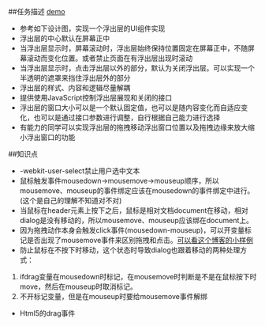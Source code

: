 ##任务描述 [demo](https://kad0108.github.io/IFE/task37)

* 参考如下设计图，实现一个浮出层的UI组件实现
* 浮出层的中心默认在屏幕正中
* 当浮出层显示时，屏幕滚动时，浮出层始终保持位置固定在屏幕正中，不随屏幕滚动而变化位置。或者禁止页面在有浮出层出现时滚动
* 当浮出层显示时，点击浮出层以外的部分，默认为关闭浮出层。可以实现一个半透明的遮罩来挡住浮出层外的部分
* 浮出层的样式、内容和逻辑尽量解耦
* 提供使用JavaScript控制浮出层展现和关闭的接口
* 浮出层的窗口大小可以是一个默认固定值，也可以是随内容变化而自适应变化，也可以是通过接口参数进行调整，自行根据自己能力进行选择
* 有能力的同学可以实现浮出层的拖拽移动浮出窗口位置以及拖拽边缘来放大缩小浮出窗口的功能

##知识点

* -webkit-user-select禁止用户选中文本
* 鼠标触发事件mousedown->mousemove->mouseup顺序，所以mousemove、mouseup的事件绑定应该在mousedown的事件绑定中进行。(这个是自己的理解不知道对不对)
* 当鼠标在header元素上按下之后，鼠标是相对文档document在移动，相对dialog是没有移动的，所以mousemove、mouseup应该绑在document上。
* 因为拖拽动作本身会触发click事件(mousedown-mouseup)，可以开变量标记是否出现了mousemove事件来区别拖拽和点击。[可以看这个博客的小样例](http://www.cnblogs.com/hooray/archive/2012/11/22/2783349.html)
* 防止鼠标在不按下时移动，这个状态时导致dialog也跟着移动的两种处理方式：
1. ifdrag变量在mousedown时标记，在mousemove时判断是不是在鼠标按下时move，然后在mouseup时取消标记。
2. 不开标记变量，但是在mouseup时要给mousemove事件解绑
* Html5的drag事件
